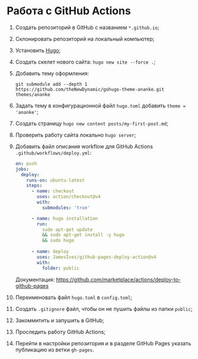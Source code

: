# Работа с GitHub Actions

1. Создать репозиторий в GitHub с названием `*.github.io`;
2. Склонировать репозиторий на локальный компьютер;
3. Установить [Hugo](https://gohugo.io);
4. Создать скелет нового сайта: `hugo new site --force .`;
5. Добавить тему оформления:
   ```
   git submodule add --depth 1 https://github.com/theNewDynamic/gohugo-theme-ananke.git themes/ananke
   ```
6. Задать тему в конфигурационной файл `hugo.toml` добавить `theme = 'ananke'`;
7. Создать страницу `hugo new content posts/my-first-post.md`;
8. Проверить работу сайта локально `hugo server`;
9. Добавить файл описания workflow для GitHub Actions `.github/workflows/deploy.yml`:

   ```yaml
   on: push
   jobs:
     deploy:
       runs-on: ubuntu-latest
       steps:
         - name: checkout
           uses: action/checkout@v4
           with:
             submodules: 'true'

         - name: hugo installation
           run:
             sudo apt-get update
             && sudo apt-get install -y hugo
             && sudo hugo
        
         - name: deploy
           uses: JamesIves/github-pages-deploy-action@v4
           with:
             folder: public
   ```

   Документация: https://github.com/marketplace/actions/deploy-to-github-pages
10. Переименовать файл `hugo.toml` в `config.toml`;
11. Создать `.gitignore` файл, чтобы он не пушить файлы из папки `public`;
12. Закоммитить и запушить в GitHub;
13. Проследить работу GitHub Actions;
14. Перейти в настройки репозитория и в разделе GitHub Pages указать публикацию из ветки `gh-pages`.
